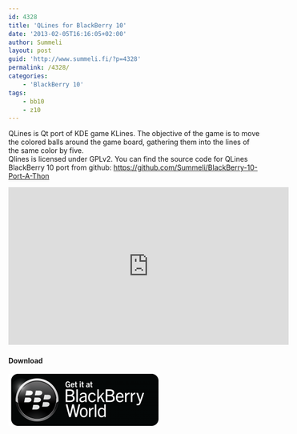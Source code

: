 ```yaml
---
id: 4328
title: 'QLines for BlackBerry 10'
date: '2013-02-05T16:16:05+02:00'
author: Summeli
layout: post
guid: 'http://www.summeli.fi/?p=4328'
permalink: /4328/
categories:
    - 'BlackBerry 10'
tags:
    - bb10
    - z10
---
```


QLines is Qt port of KDE game KLines. The objective of the game is to move the colored balls around the game board, gathering them into the lines of the same color by five.  
Qlines is licensed under GPLv2. You can find the source code for QLines BlackBerry 10 port from github: <https://github.com/Summeli/BlackBerry-10-Port-A-Thon>  

<iframe allowfullscreen="allowfullscreen" frameborder="0" height="315" loading="lazy" src="https://www.youtube.com/embed/56ytLd6Ae5Q" width="560"></iframe>

#### Download

![](/wp-content/uploads/2013/02/BB-World_Get-It_BLK-Box-300x104.png)